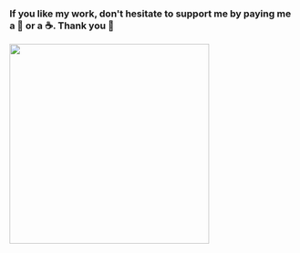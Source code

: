 ### If you like my work, don't hesitate to support me by paying me a 🍺 or a ☕. Thank you 🙂

<a href="https://ko-fi.com/guilouz"><img width="350" src="https://github.com/Guilouz/Creality-K1-and-K1-Max/blob/main/images/Home/Ko-fi.png"></a>


